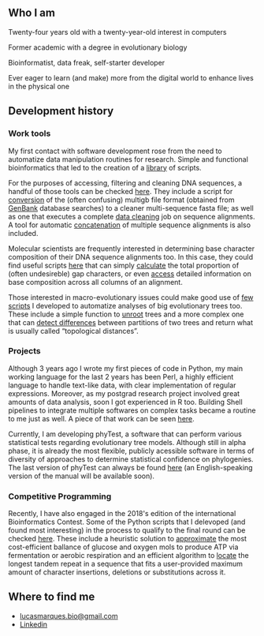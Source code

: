 ## Who I am

Twenty-four years old with a twenty-year-old interest in computers

Former academic with a degree in evolutionary biology

Bioinformatist, data freak, self-starter developer

Ever eager to learn (and make) more from the digital world to enhance lives in the physical one

## Development history

### Work tools

My first contact with software development rose from the need to automatize data manipulation routines for research. Simple and functional bioinformatics that led to the creation of a [library](https://github.com/lpmarques/BItools-lib/) of scripts.

For the purposes of accessing, filtering and cleaning DNA sequences, a handful of those tools can be checked [here](https://github.com/lpmarques/BItools-lib/tree/master/Sequence_processing). They include a script for [conversion](https://github.com/lpmarques/BItools-lib/blob/master/Sequence_processing/multiGB2fasta.pl) of the (often confusing) multigb file format (obtained from [GenBank](https://www.ncbi.nlm.nih.gov/genbank/) database searches) to a cleaner multi-sequence fasta file; as well as one that executes a complete [data cleaning](https://github.com/lpmarques/BItools-lib/blob/master/Sequence_processing/zblocks.pl) job on sequence alignments. A tool for automatic [concatenation](https://github.com/lpmarques/BItools-lib/blob/master/Sequence_processing/concatenator.pl) of multiple sequence alignments is also included.

Molecular scientists are frequently interested in determining base character composition of their DNA sequence alignments too. In this case, they could find useful scripts [here](https://github.com/lpmarques/BItools-lib/tree/master/Alignment_composition_analyses) that can simply [calculate](https://github.com/lpmarques/BItools-lib/blob/master/Alignment_composition_analyses/gapcounter.pl) the total proportion of (often undesireble) gap characters, or even [access](https://github.com/lpmarques/BItools-lib/blob/master/Alignment_composition_analyses/sitereader.pl) detailed information on base composition across all columns of an alignment.

Those interested in macro-evolutionary issues could make good use of [few scripts](https://github.com/lpmarques/BItools-lib/tree/master/Automated_tree_analyses) I developed to automatize analyses of big evolutionary trees too. These include a simple function to [unroot](https://github.com/lpmarques/BItools-lib/blob/master/Automated_tree_analyses/unroot.pl) trees and a more complex one that can [detect differences](https://github.com/lpmarques/BItools-lib/blob/master/Automated_tree_analyses/treeDist.pl) between partitions of two trees and return what is usually called “topological distances”.

### Projects

Although 3 years ago I wrote my first pieces of code in Python, my main working language for the last 2 years has been Perl, a highly efficient language to handle text-like data, with clear implementation of regular expressions. Moreover, as my postgrad research project involved great amounts of data analysis, soon I got experienced in R too. Building Shell pipelines to integrate multiple softwares on complex tasks became a routine to me just as well. A piece of that work can be seen [here](https://github.com/lpmarques/EqDelta).

Currently, I am developing phyTest, a software that can perform various statistical tests regarding evolutionary tree models. Although still in alpha phase, it is already the most flexible, publicly acessible software in terms of diversity of approaches to determine statistical confidence on phylogenies. The last version of phyTest can always be found [here](https://github.com/lpmarques/phyTest) (an English-speaking version of the manual will be available soon).

### Competitive Programming

Recently, I have also engaged in the 2018's edition of the international Bioinformatics Contest. Some of the Python scripts that I delevoped (and found most interesting) in the process to qualify to the final round can be checked [here](https://github.com/lpmarques/BIContest2018). These include a heuristic solution to [approximate](https://github.com/lpmarques/BIContest2018/blob/master/realMaxATP.py) the most cost-efficient ballance of glucose and oxygen mols to produce ATP via fermentation or aerobic respiration and an efficient algorithm to [locate](https://github.com/lpmarques/BIContest2018/blob/master/longestTandem.py) the longest tandem repeat in a sequence that fits a user-provided maximum amount of character insertions, deletions or substitutions across it.

## Where to find me

* lucasmarques.bio@gmail.com
* [Linkedin](https://www.linkedin.com/in/lucas-marques-370535a6/)